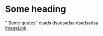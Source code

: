 <h1>Some heading</h1>

<div colour="red">"
Some qoutes"
dsads
dsadsadsa
dsadsadsa

</div>
<a href="">ImageLink</a>

